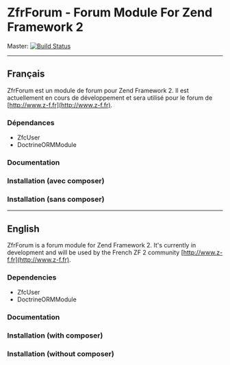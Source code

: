 # ZfrForum - Forum Module For Zend Framework 2

Master: [![Build Status](https://secure.travis-ci.org/zf-fr/ZfrForum.png)](http://secure.travis-ci.org/zf-fr/ZfrForum)

---

## Français

ZfrForum est un module de forum pour Zend Framework 2. Il est actuellement en cours de développement et sera
utilisé pour le forum de [http://www.z-f.fr](http://www.z-f.fr).

### Dépendances

* ZfcUser
* DoctrineORMModule

### Documentation

### Installation (avec composer)

### Installation (sans composer)

---

## English

ZfrForum is a forum module for Zend Framework 2. It's currently in development and will be used by the French
ZF 2 community [http://www.z-f.fr](http://www.z-f.fr).

### Dependencies

* ZfcUser
* DoctrineORMModule

### Documentation

### Installation (with composer)

### Installation (without composer)